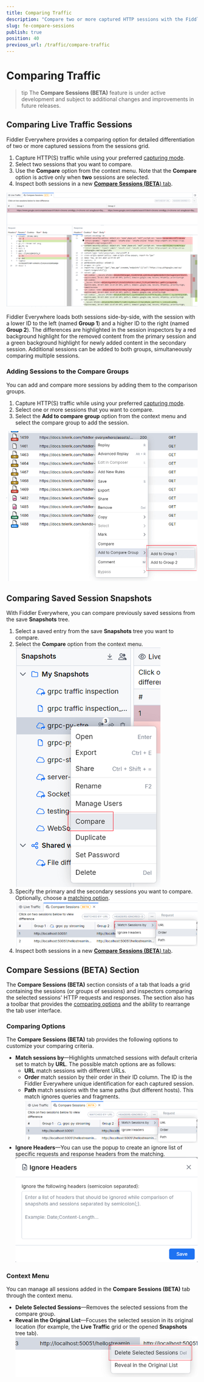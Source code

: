 ```yaml
---
title: Comparing Traffic
description: "Compare two or more captured HTTP sessions with the Fiddler Everywhere web-debugging HTTPS proxy application."
slug: fe-compare-sessions
publish: true
position: 40
previous_url: /traffic/compare-traffic
---
```


# Comparing Traffic

>tip The **Compare Sessions (BETA)** feature is under active development and subject to additional changes and improvements in future releases.

## Comparing Live Traffic Sessions

Fiddler Everywhere provides a comparing option for detailed differentiation of two or more captured sessions from the sessions grid.

1. Capture HTTP(S) traffic while using your preferred [capturing mode](slug://capture-traffic-get-started).
1. Select two sessions that you want to compare.
1. Use the **Compare** option from the context menu. Note that the **Compare** option is active only when **two** sessions are selected.
1. Inspect both sessions in a new [**Compare Sessions (BETA**) tab](#compare-sessions-beta-section).


![Compare Sessions tab](./images/compare-tab-001.png)

Fiddler Everywhere loads both sessions side-by-side, with the session with a lower ID to the left (named **Group 1**) and a higher ID to the right (named **Group 2**). The differences are highlighted in the session inspectors by a red background highlight for the removed content from the primary session and a green background highlight for newly added content in the secondary session. Additional sessions can be added to both groups, simultaneously comparing multiple sessions.

### Adding Sessions to the Compare Groups

You can add and compare more sessions by adding them to the comparison groups.

1. Capture HTTP(S) traffic while using your preferred [capturing mode](slug://capture-traffic-get-started).
1. Select one or more sessions that you want to compare.
1. Select the **Add to compare group** option from the context menu and select the compare group to add the session.


![Add to compare group](./images/compare-context-menu-add-to-group.png)

## Comparing Saved Session Snapshots

With Fiddler Everywhere, you can compare previously saved sessions from the save **Snapshots** tree.

1. Select a saved entry from the save **Snapshots** tree you want to compare.
1. Select the **Compare** option from the context menu.
    ![Compare context menu in Sessions section](./images/sessions-snapshots-compare-context-menu.png)
1. Specify the primary and the secondary sessions you want to compare. Optionally, choose a [matching option](#comparing-options).
    ![Choose sessions for comparison](./images/sessions-snapshots-compare-prompt.png)
1. Inspect both sessions in a new [**Compare Sessions (BETA**) tab](#compare-sessions-beta-section).

## Compare Sessions (BETA) Section

The **Compare Sessions (BETA)** section consists of a tab that loads a grid containing the sessions (or groups of sessions) and inspectors comparing the selected sessions' HTTP requests and responses. The section also has a toolbar that provides the [comparing options](#comparing-options) and the ability to rearrange the tab user interface.

### Comparing Options

The **Compare Sessions (BETA)** tab provides the following options to customize your comparing criteria.

- **Match sessions by**&mdash;Highlights unmatched sessions with default criteria set to match by **URL**. The possible match options are as follows:
    - **URL** match sessions with different URLs.
    - **Order** match session by their order in their ID column. The ID is the Fiddler Everywhere unique identification for each captured session.
    - **Path** match sessions with the same paths (but different hosts). This match ignores queries and fragments.
    ![Match sessions popup](./images/compare-options-match-sessions.png)
- **Ignore Headers**&mdash;You can use the popup to create an ignore list of specific requests and response headers from the matching.
    ![Ignore Headers popup](./images/compare-options-ignore-headers-popup.png)

### Context Menu

You can manage all sessions added in the **Compare Sessions (BETA)** tab through the context menu.

- **Delete Selected Sessions**&mdash;Removes the selected sessions from the compare group.
- **Reveal in the Original List**&mdash;Focuses the selected session in its original location (for example, the **Live Traffic** grid or the opened **Snapshots** tree tab).
    ![Compared Sessions context menu](./images/compare-list-context-menu.png)

